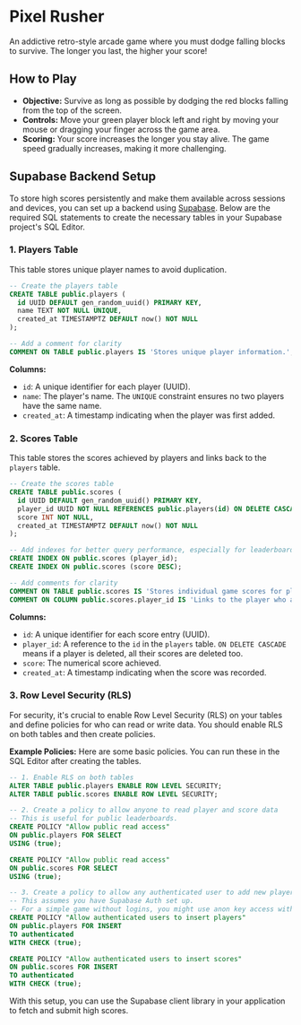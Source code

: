 # Pixel Rusher

An addictive retro-style arcade game where you must dodge falling blocks to survive. The longer you last, the higher your score!

## How to Play

- **Objective:** Survive as long as possible by dodging the red blocks falling from the top of the screen.
- **Controls:** Move your green player block left and right by moving your mouse or dragging your finger across the game area.
- **Scoring:** Your score increases the longer you stay alive. The game speed gradually increases, making it more challenging.

## Supabase Backend Setup

To store high scores persistently and make them available across sessions and devices, you can set up a backend using [Supabase](https://supabase.com/). Below are the required SQL statements to create the necessary tables in your Supabase project's SQL Editor.

### 1. Players Table

This table stores unique player names to avoid duplication.

```sql
-- Create the players table
CREATE TABLE public.players (
  id UUID DEFAULT gen_random_uuid() PRIMARY KEY,
  name TEXT NOT NULL UNIQUE,
  created_at TIMESTAMPTZ DEFAULT now() NOT NULL
);

-- Add a comment for clarity
COMMENT ON TABLE public.players IS 'Stores unique player information.';
```

**Columns:**
- `id`: A unique identifier for each player (UUID).
- `name`: The player's name. The `UNIQUE` constraint ensures no two players have the same name.
- `created_at`: A timestamp indicating when the player was first added.

### 2. Scores Table

This table stores the scores achieved by players and links back to the `players` table.

```sql
-- Create the scores table
CREATE TABLE public.scores (
  id UUID DEFAULT gen_random_uuid() PRIMARY KEY,
  player_id UUID NOT NULL REFERENCES public.players(id) ON DELETE CASCADE,
  score INT NOT NULL,
  created_at TIMESTAMPTZ DEFAULT now() NOT NULL
);

-- Add indexes for better query performance, especially for leaderboards
CREATE INDEX ON public.scores (player_id);
CREATE INDEX ON public.scores (score DESC);

-- Add comments for clarity
COMMENT ON TABLE public.scores IS 'Stores individual game scores for players.';
COMMENT ON COLUMN public.scores.player_id IS 'Links to the player who achieved the score.';
```

**Columns:**
- `id`: A unique identifier for each score entry (UUID).
- `player_id`: A reference to the `id` in the `players` table. `ON DELETE CASCADE` means if a player is deleted, all their scores are deleted too.
- `score`: The numerical score achieved.
- `created_at`: A timestamp indicating when the score was recorded.

### 3. Row Level Security (RLS)

For security, it's crucial to enable Row Level Security (RLS) on your tables and define policies for who can read or write data. You should enable RLS on both tables and then create policies.

**Example Policies:**
Here are some basic policies. You can run these in the SQL Editor after creating the tables.

```sql
-- 1. Enable RLS on both tables
ALTER TABLE public.players ENABLE ROW LEVEL SECURITY;
ALTER TABLE public.scores ENABLE ROW LEVEL SECURITY;

-- 2. Create a policy to allow anyone to read player and score data
-- This is useful for public leaderboards.
CREATE POLICY "Allow public read access"
ON public.players FOR SELECT
USING (true);

CREATE POLICY "Allow public read access"
ON public.scores FOR SELECT
USING (true);

-- 3. Create a policy to allow any authenticated user to add new players and scores.
-- This assumes you have Supabase Auth set up.
-- For a simple game without logins, you might use anon key access with more restrictive rules.
CREATE POLICY "Allow authenticated users to insert players"
ON public.players FOR INSERT
TO authenticated
WITH CHECK (true);

CREATE POLICY "Allow authenticated users to insert scores"
ON public.scores FOR INSERT
TO authenticated
WITH CHECK (true);
```

With this setup, you can use the Supabase client library in your application to fetch and submit high scores.
